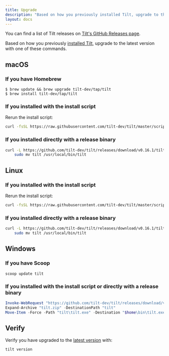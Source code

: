 ```yaml
---
title: Upgrade
description: "Based on how you previously installed Tilt, upgrade to the latest version with one of these commands."
layout: docs
---
```


You can find a list of Tilt releases on [Tilt's GitHub Releases page](https://github.com/tilt-dev/tilt/releases). 

Based on how you previously [installed Tilt](install.html), upgrade to the latest version with one of these commands. 

macOS
-----

### If you have Homebrew

```
$ brew update && brew upgrade tilt-dev/tap/tilt
$ brew install tilt-dev/tap/tilt
```

### If you installed with the install script

Rerun the install script:

```bash
curl -fsSL https://raw.githubusercontent.com/tilt-dev/tilt/master/scripts/install.sh | bash
```

### If you installed directly with a release binary

```bash
curl -L https://github.com/tilt-dev/tilt/releases/download/v0.16.1/tilt.0.16.1.mac.x86_64.tar.gz | tar -xzv tilt && \
    sudo mv tilt /usr/local/bin/tilt
```

Linux
-----

### If you installed with the install script

Rerun the install script:

```bash
curl -fsSL https://raw.githubusercontent.com/tilt-dev/tilt/master/scripts/install.sh | bash
```

### If you installed directly with a release binary

```bash
curl -L https://github.com/tilt-dev/tilt/releases/download/v0.16.1/tilt.0.16.1.linux.x86_64.tar.gz | tar -xzv tilt && \
    sudo mv tilt /usr/local/bin/tilt
```

Windows
-----

### If you have Scoop

```
scoop update tilt
```

### If you installed with the install script or directly with a release binary

```powershell
Invoke-WebRequest "https://github.com/tilt-dev/tilt/releases/download/v0.16.1/tilt.0.16.1.windows.x86_64.zip" -OutFile "tilt.zip"
Expand-Archive "tilt.zip" -DestinationPath "tilt"
Move-Item -Force -Path "tilt\tilt.exe" -Destination "$home\bin\tilt.exe"
```

Verify
------

Verify you have upgraded to the [latest version](https://github.com/tilt-dev/tilt/releases) with:

```bash
tilt version
```
